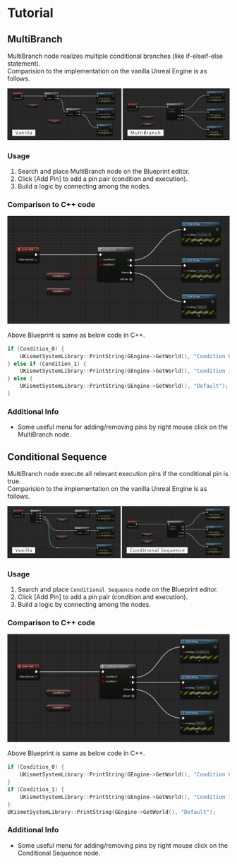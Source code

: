 # Tutorial

## MultiBranch

MultiBranch node realizes multiple conditional branches (like if-elseif-else statement).  
Comparision to the implementation on the vanilla Unreal Engine is as follows.

![Vanila vs MultiBranch](images/tutorial/vanilla_vs_multibranch.png)

### Usage

1. Search and place MultiBranch node on the Blueprint editor.
2. Click [Add Pin] to add a pin pair (condition and execution).
3. Build a logic by connecting among the nodes.

### Comparison to C++ code

![MultiBranch](images/tutorial/multibranch.png)

Above Blueprint is same as below code in C++.

```cpp
if (Condition_0) {
    UKismetSystemLibrary::PrintString(GEngine->GetWorld(), "Condition 0");
} else if (Condition_1) {
    UKismetSystemLibrary::PrintString(GEngine->GetWorld(), "Condition 1");
} else {
    UKismetSystemLibrary::PrintString(GEngine->GetWorld(), "Default");
}
```

### Additional Info

* Some useful menu for adding/removing pins by right mouse click on the MultiBranch node.

## Conditional Sequence

MultiBranch node execute all relevant execution pins if the conditional pin is true.  
Comparision to the implementation on the vanilla Unreal Engine is as follows.

![Vanila vs Conditional Sequence](images/tutorial/vanilla_vs_conditional-sequence.png)

### Usage

1. Search and place `Conditional Sequence` node on the Blueprint editor.
2. Click [Add Pin] to add a pin pair (condition and execution).
3. Build a logic by connecting among the nodes.

### Comparison to C++ code

![Conditional Sequence](images/tutorial/conditional-sequence.png)

Above Blueprint is same as below code in C++.

```cpp
if (Condition_0) {
    UKismetSystemLibrary::PrintString(GEngine->GetWorld(), "Condition 0");
}
if (Condition_1) {
    UKismetSystemLibrary::PrintString(GEngine->GetWorld(), "Condition 1");
}
UKismetSystemLibrary::PrintString(GEngine->GetWorld(), "Default");
```

### Additional Info

* Some useful menu for adding/removing pins by right mouse click on the Conditional Sequence node.

